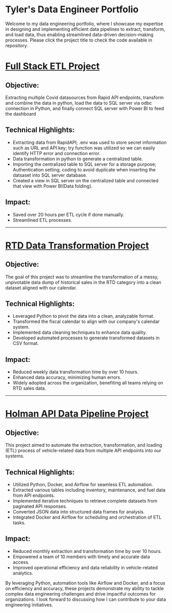 # Tyler's Data Engineer Portfolio

Welcome to my data engineering portfolio, where I showcase my expertise in designing and implementing efficient data pipelines to extract, transform, and load data, thus enabling streamlined data-driven decision-making processes. Please click the project title to check the code available in repository.

# [Full Stack ETL Project](https://github.com/huangyue1752/Full-Stack-ETL)
## Objective:
Extracting multiple Covid datasources from Rapid API endpoints, transform and combine the data in python, load the data to SQL server via odbc connection in Python, and finally connect SQL server with Power BI to feed the dashboard

## Technical Highlights:
- Extracting data from RapidAPI; .env was used to store secret information such as URL and API key; try function was utilized so we can easily identify HTTP error and connection error.
- Data transformation in python to generate a centralized table.
- Importing the centralized table to SQL server for a storage purpose; Authentication setting; coding to avoid duplicate when inserting the datsaset into SQL server database.
- Created a view in SQL server on the centralized table and connected that view with Power BI(Data folding).

## Impact:
- Saved over 20 hours per ETL cycle if done manually.
- Streamlined ETL processes.
  
---

# [RTD Data Transformation Project](https://github.com/huangyue1752/RTD-data-transformation)
## Objective:
The goal of this project was to streamline the transformation of a messy, unpivotable data dump of historical sales in the RTD category into a clean dataset aligned with our calendar.

## Technical Highlights:
- Leveraged Python to pivot the data into a clean, analyzable format.
- Transformed the fiscal calendar to align with our company's calendar system.
- Implemented data cleaning techniques to enhance data quality.
- Developed automated processes to generate transformed datasets in CSV format.

## Impact:
- Reduced weekly data transformation time by over 10 hours.
- Enhanced data accuracy, minimizing human errors.
- Widely adopted across the organization, benefiting all teams relying on RTD sales data.

---

# [Holman API Data Pipeline Project](https://github.com/huangyue1752/Holman-ETL-Project)
## Objective:
This project aimed to automate the extraction, transformation, and loading (ETL) process of vehicle-related data from multiple API endpoints into our systems.

## Technical Highlights:
- Utilized Python, Docker, and Airflow for seamless ETL automation.
- Extracted various tables including inventory, maintenance, and fuel data from API endpoints.
- Implemented iterative techniques to retrieve complete datasets from paginated API responses.
- Converted JSON data into structured data frames for analysis.
- Integrated Docker and Airflow for scheduling and orchestration of ETL tasks.

## Impact:
- Reduced monthly extraction and transformation time by over 10 hours.
- Empowered a team of 10 members with timely and accurate data access.
- Improved operational efficiency and data reliability in vehicle-related analytics.

By leveraging Python, automation tools like Airflow and Docker, and a focus on efficiency and accuracy, these projects demonstrate my ability to tackle complex data engineering challenges and drive impactful outcomes for organizations. I look forward to discussing how I can contribute to your data engineering initiatives.
